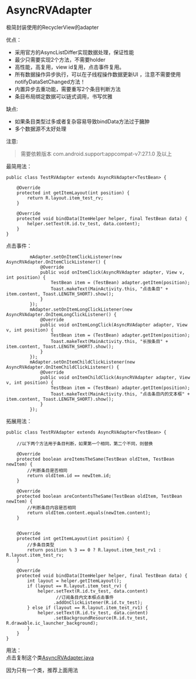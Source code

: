 # AsyncRVAdapter
极简封装使用的RecyclerView的adapter

优点：
- 采用官方的AsyncListDiffer实现数据处理，保证性能
- 最少只需要实现2个方法，不需要holder
- 高性能，高复用，view id复用，点击事件复用。
- 所有数据操作异步执行，可以在子线程操作数据更新UI ，注意不需要使用notifyDataSetChanged方法！
- 内置异步去重功能，需要重写2个条目判断方法
- 条目布局绑定数据可以链式调用，书写优雅

缺点:
- 如果条目类型过多或者复杂容易导致bindData方法过于臃肿
- 多个数据源不太好处理

注意:
> 需要依赖版本 com.android.support:appcompat-v7:27.1.0 及以上

最简用法：
```
public class TestRVAdapter extends AsyncRVAdapter<TestBean> {

    @Override
    protected int getItemLayout(int position) {
        return R.layout.item_test_rv;
    }

    @Override
    protected void bindData(ItemHelper helper, final TestBean data) {
        helper.setText(R.id.tv_test, data.content);
    }
}
```

点击事件：      
```
         mAdapter.setOnItemClickListener(new AsyncRVAdapter.OnItemClickListener() {
             @Override
             public void onItemClick(AsyncRVAdapter adapter, View v, int position) {
                 TestBean item = (TestBean) adapter.getItem(position);
                 Toast.makeText(MainActivity.this, "点击条目" + item.content, Toast.LENGTH_SHORT).show();
             }
         });
         mAdapter.setOnItemLongClickListener(new AsyncRVAdapter.OnItemLongClickListener() {
             @Override
             public void onItemLongClick(AsyncRVAdapter adapter, View v, int position) {
                 TestBean item = (TestBean) adapter.getItem(position);
                 Toast.makeText(MainActivity.this, "长按条目" + item.content, Toast.LENGTH_SHORT).show();
             }
         });
         mAdapter.setOnItemChildClickListener(new AsyncRVAdapter.OnItemChildClickListener() {
             @Override
             public void onItemChildClick(AsyncRVAdapter adapter, View v, int position) {
                 TestBean item = (TestBean) adapter.getItem(position);
                 Toast.makeText(MainActivity.this, "点击条目内的文本框" + item.content, Toast.LENGTH_SHORT).show();
             }
         });
```

拓展用法：   
```
public class TestRVAdapter extends AsyncRVAdapter<TestBean> {

    //以下两个方法用于条目判断，如果第一个相同，第二个不同，则替换

    @Override
    protected boolean areItemsTheSame(TestBean oldItem, TestBean newItem) {
        //判断条目是否相同
        return oldItem.id == newItem.id;
    }

    @Override
    protected boolean areContentsTheSame(TestBean oldItem, TestBean newItem) {
        //判断条目内容是否相同
        return oldItem.content.equals(newItem.content);
    }


    @Override
    protected int getItemLayout(int position) {
        //多条目类型
        return position % 3 == 0 ? R.layout.item_test_rv1 : R.layout.item_test_rv;
    }

    @Override
    protected void bindData(ItemHelper helper, final TestBean data) {
        int layout = helper.getItemLayout();
        if (layout == R.layout.item_test_rv) {
            helper.setText(R.id.tv_test, data.content)
                   //订阅条目内文本框点击事件
                  .addOnClickListener(R.id.tv_test);
        } else if (layout == R.layout.item_test_rv1) {
            helper.setText(R.id.tv_test, data.content)
                  .setBackgroundResource(R.id.tv_test, R.drawable.ic_launcher_background);
        }
    }
}

```
用法：  
点击复制这个类[AsyncRVAdapter.java](https://github.com/jarryleo/AsyncRVAdapter/blob/master/adapter_lib/src/main/java/cn/leo/adapter_lib/AsyncRVAdapter.java)

因为只有一个类，推荐上面用法

